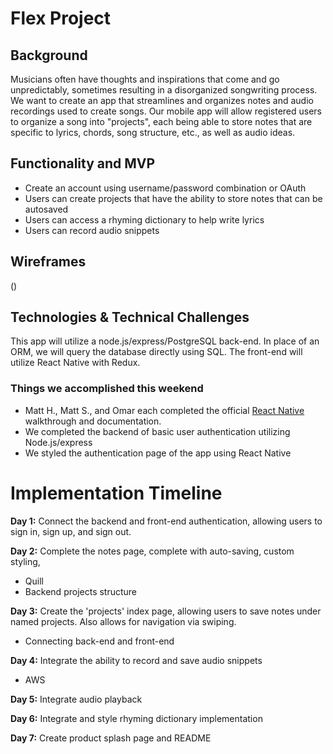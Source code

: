 # Flex Project

## Background

Musicians often have thoughts and inspirations that come and go unpredictably, sometimes resulting in a disorganized songwriting process.  We want to create an app that streamlines and organizes notes and audio recordings used to create songs.  Our mobile app will allow registered users to organize a song into "projects", each being able to store notes that are specific to lyrics, chords, song structure, etc., as well as audio ideas.


## Functionality and MVP

* Create an account using username/password combination or OAuth
* Users can create projects that have the ability to store notes that can be autosaved
* Users can access a rhyming dictionary to help write lyrics
* Users can record audio snippets

## Wireframes

()

## Technologies & Technical Challenges

This app will utilize a node.js/express/PostgreSQL back-end. In place of an ORM, we will query the database directly using SQL.  The front-end will utilize React Native with Redux.  

### Things we accomplished this weekend
* Matt H., Matt S., and Omar each completed the official [React Native](https://facebook.github.io/react-native/) walkthrough and documentation.
* We completed the backend of basic user authentication utilizing Node.js/express
* We styled the authentication page of the app using React Native

# Implementation Timeline
**Day 1:** Connect the backend and front-end authentication, allowing users to sign in, sign up, and sign out.

**Day 2:** Complete the notes page, complete with auto-saving, custom styling,
* Quill
* Backend projects structure

**Day 3:** Create the 'projects' index page, allowing users to save notes under named projects. Also allows for navigation via swiping.
* Connecting back-end and front-end

**Day 4:** Integrate the ability to record and save audio snippets
* AWS

**Day 5:** Integrate audio playback

**Day 6:** Integrate and style rhyming dictionary implementation

**Day 7:** Create product splash page and README
